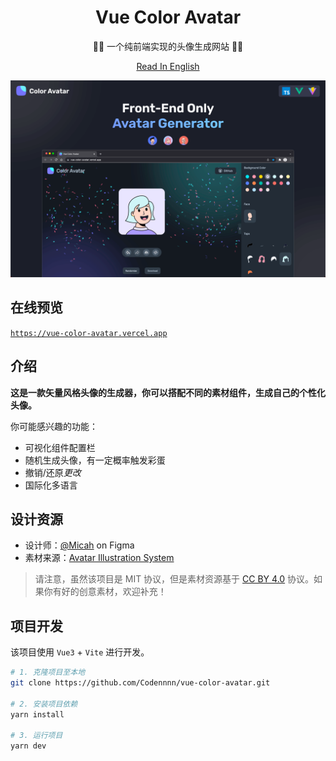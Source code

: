 <div align="center">
  <h1>Vue Color Avatar</h1>

  <p>🧑‍🦱 一个纯前端实现的头像生成网站 🧑‍🦳</p>

[Read In English](./README-EN.md)

</div>

<a>
  <img src="./images/social-preview-1.png" alt="website-preview" />
</a>

## 在线预览

[`https://vue-color-avatar.vercel.app`](https://vue-color-avatar.vercel.app)

## 介绍

**这是一款矢量风格头像的生成器，你可以搭配不同的素材组件，生成自己的个性化头像。**

你可能感兴趣的功能：

- 可视化组件配置栏
- 随机生成头像，有一定概率触发彩蛋
- 撤销/还原*更改*
- 国际化多语言

## 设计资源

- 设计师：[@Micah](https://www.figma.com/@Micah) on Figma
- 素材来源：[Avatar Illustration System](https://www.figma.com/community/file/829741575478342595)

> 请注意，虽然该项目是 MIT 协议，但是素材资源基于 [CC BY 4.0](https://creativecommons.org/licenses/by/4.0/) 协议。如果你有好的创意素材，欢迎补充！

## 项目开发

该项目使用 `Vue3` + `Vite` 进行开发。

```sh
# 1. 克隆项目至本地
git clone https://github.com/Codennnn/vue-color-avatar.git

# 2. 安装项目依赖
yarn install

# 3. 运行项目
yarn dev
```
